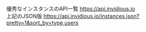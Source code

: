優秀なインスタンスのAPI一覧 https://api.invidious.io<br>
上記のJSON版 https://api.invidious.io/instances.json?pretty=1&sort_by=type,users
